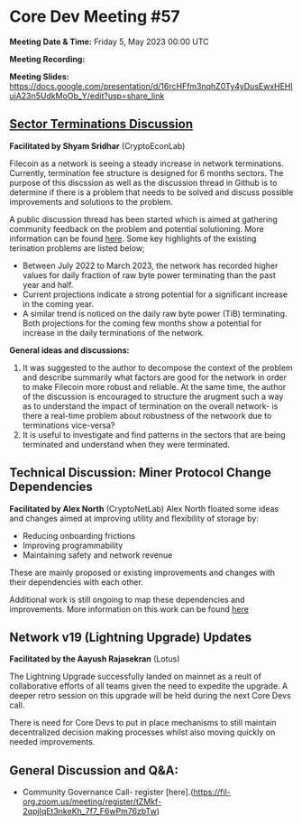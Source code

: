 # Core Dev Meeting #57 

**Meeting Date & Time:** Friday 5, May 2023 00:00 UTC

**Meeting Recording:** 

**Meeting Slides:** https://docs.google.com/presentation/d/16rcHFfm3nqhZ0Ty4yDusEwxHEHlujA23n5UdkMoOb_Y/edit?usp=share_link


## [Sector Terminations Discussion](https://github.com/filecoin-project/FIPs/discussions/691) 

**Facilitated by Shyam Sridhar** (CryptoEconLab)

Filecoin as a network is seeing a steady increase in network terminations. Currently, termination fee structure is designed for 6 months sectors. 
The purpose of this discssion as well as the discussion thread in Github is to determine if there is a problem that needs to be solved and discuss possible improvements and solutions to the problem. 

A public discussion thread has been started which is aimed at gathering community feedback on the problem and potential solutioning. More information can be found [here](https://github.com/filecoin-project/FIPs/discussions/691). Some key highlights of the existing terination problems are listed below;
- Between July 2022 to March 2023, the network has recorded higher values for daily fraction of raw byte power terminating than the past year and half. 
- Current projections indicate a strong potential for a significant increase in the coming year. 
- A similar trend is noticed on the daily raw byte power (TiB) terminating. Both projections for the coming few months show a potential for increase in the daily terminations of the network. 



**General ideas and discussions:**
1. It was suggested to the author to decompose the context of the problem and describe summarily what factors are good for the network in order to make Filecoin more robust and reliable. At the same time, the author of the discussion is encouraged to structure the arugment such a way as to understand the impact of termination on the overall network- is there a real-time problem about robustness of the netwoork due to terminations vice-versa? 
3. It is useful to investigate and find patterns in the sectors that are being terminated and understand when they were terminated.  
  


## Technical Discussion: Miner Protocol Change Dependencies 
**Facilitated by Alex North** (CryptoNetLab)
Alex North floated some ideas and changes aimed at improving utility and flexibility of storage by: 
- Reducing onboarding frictions 
- Improving programmability 
- Maintaining safety and network revenue 

These are mainly proposed or existing improvements and changes with their dependencies with each other.

Additional work is still ongoing to map these dependencies and improvements. More information on this work can be found [here](https://pl-strflt.notion.site/Miner-protocol-change-dependencies-e5d26dc4576d44bea8f60de1f3158653) 


    
## Network v19 (Lightning Upgrade) Updates
**Facilitated by the Aayush Rajasekran** (Lotus)

The Lightning Upgrade successfully landed on mainnet as a reult of collaborative efforts of all teams given the need to expedite the upgrade. A deeper retro session on this upgrade will be held during the next Core Devs call. 

There is need for Core Devs to put in place mechanisms to still maintain decentralized decision making processes whilst also moving quickly on needed improvements. 

## **General Discussion and Q&A:** 
- Community Governance Call- register [here].(https://fil-org.zoom.us/meeting/register/tZMkf-2qpjIqEt3nkeKh_7f7_F6wPm76zbTw)
 
